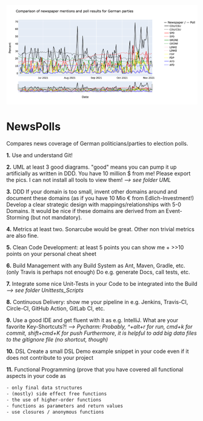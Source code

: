 ![alt text](https://raw.githubusercontent.com/SamiNenno/NewsPoll/master/Images/Front_Image.png)


# NewsPolls


Compares news coverage of German politicians/parties to election polls.




**1.** Use and understand Git!

**2.** UML at least 3 good diagrams. "good" means you can pump it up artificially as written in DDD. You have 10 million $ from me! Please export the pics. I can not install all tools to view them!
    *--> see folder UML*

**3.** DDD If your domain is too small, invent other domains around and document these domains (as if you have 10 Mio € from Edlich-Investment!) Develop a clear strategic design with mappings/relationships with 5-0 Domains. It would be nice if these domains are derived from an Event-Storming (but not mandatory).

**4.** Metrics at least two. Sonarcube would be great. Other non trivial metrics are also fine.

**5.** Clean Code Development: at least 5 points you can show me + >>10 points on your personal cheat sheet

**6.** Build Management with any Build System as Ant, Maven, Gradle, etc. (only Travis is perhaps not enough) Do e.g. generate Docs, call tests, etc.

**7.** Integrate some nice Unit-Tests in your Code to be integrated into the Build
    *--> see folder Unittests_Scripts*

**8.** Continuous Delivery: show me your pipeline in e.g. Jenkins, Travis-CI, Circle-CI, GitHub Action, GitLab CI, etc.

**9.** Use a good IDE and get fluent with it as e.g. IntelliJ. What are your favorite Key-Shortcuts?!
    *--> Pycharm: Probably, ^+alt+r for run, cmd+k for commit, shift+cmd+K for push
        Furthermore, it is helpful to add big data files to the gitignore file (no shortcut, though)*

**10.** DSL Create a small DSL Demo example snippet in your code even if it does not contribute to your project

**11.** Functional Programming (prove that you have covered all functional aspects in your code as

    - only final data structures
    - (mostly) side effect free functions
    - the use of higher-order functions
    - functions as parameters and return values
    - use closures / anonymous functions